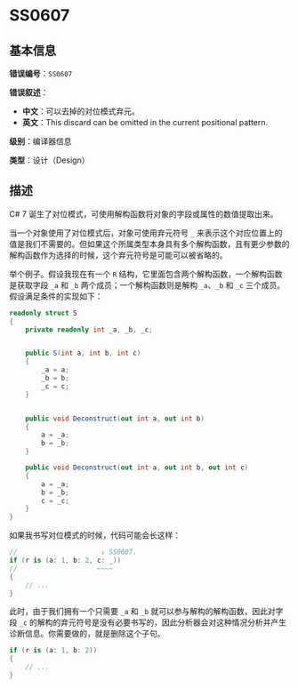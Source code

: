 ﻿# SS0607
## 基本信息

**错误编号**：`SS0607`

**错误叙述**：

* **中文**：可以去掉的对位模式弃元。
* **英文**：This discard can be omitted in the current positional pattern.

**级别**：编译器信息

**类型**：设计（Design）

## 描述

C# 7 诞生了对位模式，可使用解构函数将对象的字段或属性的数值提取出来。

当一个对象使用了对位模式后，对象可使用弃元符号 `_` 来表示这个对应位置上的值是我们不需要的。但如果这个所属类型本身具有多个解构函数，且有更少参数的解构函数作为选择的时候，这个弃元符号是可能可以被省略的。

举个例子。假设我现在有一个 `R` 结构，它里面包含两个解构函数，一个解构函数是获取字段 `_a` 和 `_b` 两个成员；一个解构函数则是解构 `_a`、`_b` 和 `_c` 三个成员。假设满足条件的实现如下：

```csharp
readonly struct S
{
    private readonly int _a, _b, _c;


    public S(int a, int b, int c)
    {
        _a = a;
        _b = b;
        _c = c;
    }


    public void Deconstruct(out int a, out int b)
    {
        a = _a;
        b = _b;
    }

    public void Deconstruct(out int a, out int b, out int c)
    {
        a = _a;
        b = _b;
        c = _c;
    }
}
```

如果我书写对位模式的时候，代码可能会长这样：

```csharp
//                     ↓ SS0607.
if (r is (a: 1, b: 2, c: _))
//                    ~~~~
{
    // ...
}
```

此时，由于我们拥有一个只需要 `_a` 和 `_b` 就可以参与解构的解构函数，因此对字段 `_c` 的解构的弃元符号是没有必要书写的，因此分析器会对这种情况分析并产生诊断信息。你需要做的，就是删除这个子句。

```csharp
if (r is (a: 1, b: 2))
{
    // ...
}
```